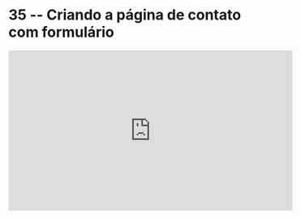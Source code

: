 # 35 -- Criando a página de contato com formulário

<iframe 
        width="560" 
        height="315" 
        src="https://www.youtube.com/embed/V0uuTQg3tow" 
        title="YouTube video player" 
        frameborder="0" 
        allow="accelerometer; autoplay; clipboard-write; encrypted-media; gyroscope; picture-in-picture" 
        allowfullscreen
        >
</iframe>

